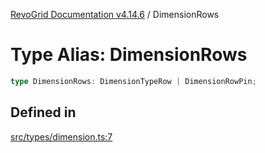 [RevoGrid Documentation v4.14.6](README.md) / DimensionRows

# Type Alias: DimensionRows

```ts
type DimensionRows: DimensionTypeRow | DimensionRowPin;
```

## Defined in

[src/types/dimension.ts:7](https://github.com/revolist/revogrid/blob/62db573a68fb44a3482895267c8cda1c54f2f4d4/src/types/dimension.ts#L7)
